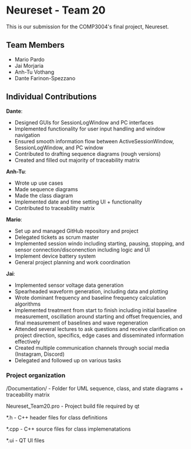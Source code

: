 # Neureset - Team 20

This is our submission for the COMP3004's final project, Neureset.

## Team Members

- Mario Pardo
- Jai Morjaria
- Anh-Tu Vothang
- Dante Farinon-Spezzano


## Individual Contributions

**Dante**:
- Designed GUIs for SessionLogWindow and PC interfaces
- Implemented functionality for user input handling and window navigation
- Ensured smooth information flow between ActiveSessionWindow, SessionLogWindow, and PC window
- Contributed to drafting sequence diagrams (rough versions)
- Created and filled out majority of traceability matrix

**Anh-Tu**:
- Wrote up use cases
- Made sequence diagrams
- Made the class diagram
- Implemented date and time setting UI + functionality
- Contributed to traceability matrix

**Mario**:
- Set up and managed GitHub repository and project
- Delegated tickets as scrum master
- Implemented session windo including starting, pausing, stopping, and sensor connection/disconenction including logic and UI
- Implement device battery system
- General project planning and work coordination

**Jai**:
- Implemented sensor voltage data generation
- Spearheaded waveform generation, including data and plotting
- Wrote dominant frequency and baseline frequency calculation algorithms
- Implemented treatment from start to finish including initial baseline measurement, oscillation around starting and offset frequencies, and final measurement of baselines and wave regeneration
- Attended several lectures to ask questions and receive clarification on project direction, specifics, edge cases and disseminated information effectively
- Created multiple communication channels through social media (Instagram, Discord)
- Delegated and followed up on various tasks



### Project organization

/Documentation/ - Folder for UML sequence, class, and state diagrams + traceability matrix

Neureset_Team20.pro - Project build file required by qt

*.h - C++ header files for class definitions

*.cpp - C++ source files for class implemenatations

*.ui - QT UI files
